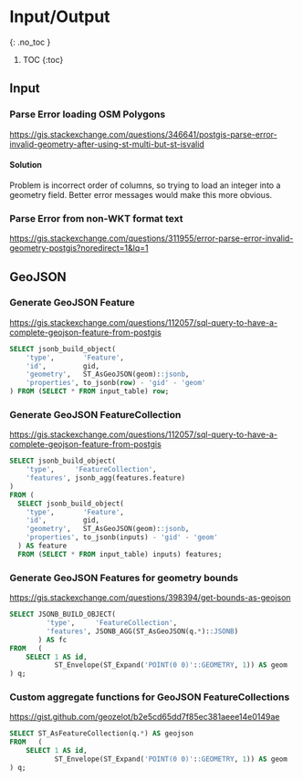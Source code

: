 
# Input/Output
{: .no_toc }

1. TOC
{:toc}

## Input

### Parse Error loading OSM Polygons
https://gis.stackexchange.com/questions/346641/postgis-parse-error-invalid-geometry-after-using-st-multi-but-st-isvalid

#### Solution
Problem is incorrect order of columns, so trying to load an integer into a geometry field.
Better error messages would make this more obvious.

### Parse Error from non-WKT format text
https://gis.stackexchange.com/questions/311955/error-parse-error-invalid-geometry-postgis?noredirect=1&lq=1

## GeoJSON

### Generate GeoJSON Feature
<https://gis.stackexchange.com/questions/112057/sql-query-to-have-a-complete-geojson-feature-from-postgis>

```sql
SELECT jsonb_build_object(
    'type',       'Feature',
    'id',         gid,
    'geometry',   ST_AsGeoJSON(geom)::jsonb,
    'properties', to_jsonb(row) - 'gid' - 'geom'
) FROM (SELECT * FROM input_table) row;
```

### Generate GeoJSON FeatureCollection
<https://gis.stackexchange.com/questions/112057/sql-query-to-have-a-complete-geojson-feature-from-postgis>

```sql
SELECT jsonb_build_object(
    'type',     'FeatureCollection',
    'features', jsonb_agg(features.feature)
)
FROM (
  SELECT jsonb_build_object(
    'type',       'Feature',
    'id',         gid,
    'geometry',   ST_AsGeoJSON(geom)::jsonb,
    'properties', to_jsonb(inputs) - 'gid' - 'geom'
  ) AS feature
  FROM (SELECT * FROM input_table) inputs) features;
  ```

### Generate GeoJSON Features for geometry bounds
<https://gis.stackexchange.com/questions/398394/get-bounds-as-geojson>

```sql
SELECT JSONB_BUILD_OBJECT(
         'type',     'FeatureCollection',
         'features', JSONB_AGG(ST_AsGeoJSON(q.*)::JSONB)
       ) AS fc
FROM   (
    SELECT 1 AS id,
           ST_Envelope(ST_Expand('POINT(0 0)'::GEOMETRY, 1)) AS geom
) q;
```

### Custom aggregate functions for GeoJSON FeatureCollections
<https://gist.github.com/geozelot/b2e5cd65dd7f85ec381aeee14e0149ae>
```sql
SELECT ST_AsFeatureCollection(q.*) AS geojson
FROM   (
    SELECT 1 AS id,
           ST_Envelope(ST_Expand('POINT(0 0)'::GEOMETRY, 1)) AS geom
) q;
```
